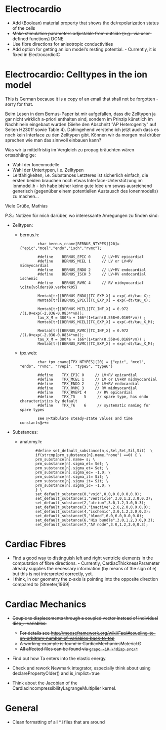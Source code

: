 Electrocardio
=============
* Add (Boolean) material property that shows the de/repolarization status of the cells
* ~~Make stimulation parameters adjustable from outside (e.g.. via user-defined functions)~~ DONE
* Use fibre directions for anisotropic conductivities
* Add option for getting an ion model's resting potential. - Currently, it is fixed in ElectrocardioIC


Electrocardio: Celltypes in the ion model
=========================================
This is German because it is a copy of an email that shall not be forgotten - sorry for that.

Beim Lesen in dem Bernus-Paper ist mir aufgefallen, dass die Zelltypen ja gar nicht wirklich a-priori enthalten sind, sondern im Prinzip künstlich im Nachhinein eingebaut wurden (Siehe den Abschnitt "AP Heterogenity" auf Seiten H2301f sowie Table 4).
Dahingehend verstehe ich jetzt auch dass es noch kein Interface zu den Zelltypen gibt.
Können wir da morgen mal drüber sprechen wie man das sinnvoll einbauen kann?

Was wir ja mittelfristig im Vergleich zu propag bräuchten wären ortsabhängige:
  * Wahl der Ionenmodelle
  * Wahl der Untertypen, i.e. Zelltypen
  * Leitfähigkeiten, i.e. Substances
Letzteres ist sicherlich einfach, die ersten beiden brauchen noch etwas Interface-Unterstützung im Ionmodel.h - Ich habe bisher keine gute Idee um sowas ausreichend generisch (gegenüber einem potentiellen Austausch des Ionenmodells) zu machen...

Viele Grüße,
Mathias

P.S.: Notizen für mich darüber, wo interessante Anregungen zu finden sind:
- Zelltypen:
   * bernus.h: 

                 char bernus_cname[BERNUS_NTYPES][20]= {"epic","mcel","endo","isch","rvmc"};

                 #define    BERNUS_EPIC 0     // LV+RV epicardial
                 #define    BERNUS_MCEL 1     // LV or LV+RV midmyocardial
                 #define    BERNUS_ENDO 2     // LV+RV endocardial
                 #define    BERNUS_ISCH 3     // LV+RV endocardial ischemic
                 #define    BERNUS_RVMC 4     // RV midmyocardial \cite{volders99,verkerk05}

                 Memtab[tr][BERNUS_ENDO][TC_EXP_X] = exp(-dt/tau_X);
                 Memtab[tr][BERNUS_EPIC][TC_EXP_X] = exp(-dt/tau_X);

                 Memtab[tr][BERNUS_MCEL][TC_INF_X] = 0.972 /(1.0+exp(-2.036-0.0834*vm));
                 tau_X_M = 380*a + 166*(1+tanh(0.558+0.0169*vm)) ;
                 Memtab[tr][BERNUS_MCEL][TC_EXP_X] = exp(-dt/tau_X_M);

                 Memtab[tr][BERNUS_RVMC][TC_INF_X] = 0.972 /(1.0+exp(-2.036-0.0834*vm));
                 tau_X_M = 380*a + 166*(1+tanh(0.558+0.0169*vm)) ;
                 Memtab[tr][BERNUS_RVMC][TC_EXP_X] = exp(-dt/tau_X_M);

   * tpx.web: 

                 char tpx_cname[TPX_NTYPES][20] = {"epic", "mcel", "endo", "rvmc", "rvepi", "type5", "type6"}

                 #define    TPX_EPIC 0     // LV+RV epicardial
                 #define    TPX_MCEL 1     // LV or LV+RV midmyocardial
                 #define    TPX_ENDO 2     // LV+RV endocardial
                 #define    TPX_RVMC 3     // RV midmyocardial
                 #define    TPX_RVEPI 4     // RV epicardial
                 #define    TPX_T5    5     // spare type, has endo characteristics by default
                 #define    TPX_T6    6     // systematic naming for spare types

                 see @<tabulate steady-state values and time constants@>+=

- Substances:
    * anatomy.h: 

                 #define set_default_substance(n,s,Sel,Set,Sil,Sit)  \
                 if(strcmp(prm_substance[n].name,"none") ==0) { \
                 prm_substance[n].name= s; \
                 prm_substance[n].sigma_el= Sel; \
                 prm_substance[n].sigma_et= Set; \
                 prm_substance[n].sigma_ec= -1.0; \
                 prm_substance[n].sigma_il= Sil; \
                 prm_substance[n].sigma_it= Sit; \
                 prm_substance[n].sigma_ic= -1.0; \
                 } \
                 set_default_substance(0,"void",0.0,0.0,0.0,0.0);
                 set_default_substance(1,"ventricle",3.0,1.2,3.0,0.3);
                 set_default_substance(2,"atrium",3.0,1.2,3.0,0.3);
                 set_default_substance(3,"inactive",2.0,2.0,0.0,0.0);
                 set_default_substance(4,"ischemic",3.0,1.2,3.0,0.3);
                 set_default_substance(5,"blood",6.0,6.0,0.0,0.0);
                 set_default_substance(6,"His bundle",3.0,1.2,3.0,0.3);
                 set_default_substance(7,"AV node",3.0,1.2,3.0,0.3); 

Cardiac Fibres
==============
* Find a good way to distinguish left and right ventricle elements in the computation of fibre directions. - Currently, CardiacThicknessParameter already supplies the necessary information (by means of the sign of e) but this is not interpreted correctly, yet.
* I think, in our geometry the z-axis is pointing into the opposite direction compared to [Streeter,1969]

Cardiac Mechanics
=================
* ~~Couple to displacements through a coupled vector instead of individual disp_.. variables.~~
    * ~~For details see http://mooseframework.org/wiki/Faq/#coupling-to-an-arbitrary-number-of-variables-back-to-top~~
	* ~~A working example is found in CardiacMechanicsMaterial.C~~
	* ~~All affected files can be found via `grepc -iR \"disp src/*`~~
                 
* Find out how Ta enters into the elastic energy.
* Check and rework Newmark integrator, especially think about using declarePropertyOlder() and is_implict=true
* Think about the Jacobian of the CardiacIncompressibilityLagrangeMultiplier kernel.

General
=======
* Clean formatting of all *.i files that are around
